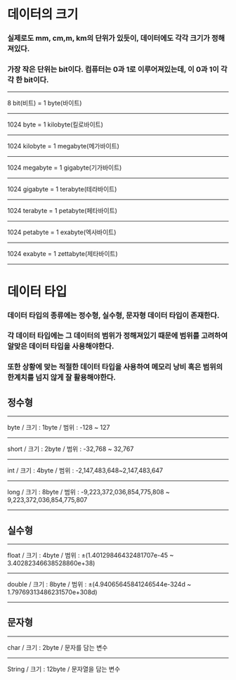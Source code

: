 # 데이터의 크기
### 실제로도 mm, cm,m, km의 단위가 있듯이, 데이터에도 각각 크기가 정해져있다.
### 가장 작은 단위는 bit이다. 컴퓨터는 0과 1로 이루어져있는데, 이 0과 1이 각각 한 bit이다.
---
8 bit(비트) = 1 byte(바이트)

---
1024 byte = 1 kilobyte(킬로바이트)

---
1024 kilobyte = 1 megabyte(메가바이트)

---
1024 megabyte = 1 gigabyte(기가바이트)

---
1024 gigabyte = 1 terabyte(테라바이트)

---
1024 terabyte = 1 petabyte(페타바이트)

---
1024 petabyte = 1 exabyte(엑사바이트)

---
1024 exabyte = 1 zettabyte(제타바이트)

---
# 데이터 타입
### 데이터 타입의 종류에는 정수형, 실수형, 문자형 데이터 타입이 존재한다.
### 각 데이터 타입에는 그 데이터의 범위가 정해져있기 때문에 범위를 고려하여 알맞은 데이터 타입을 사용해야한다.
### 또한 상황에 맞는 적절한 데이터 타입을 사용하여 메모리 낭비 혹은 범위의 한계치를 넘지 않게 잘 활용해야한다.
## 정수형
---
byte / 크기 : 1byte / 범위 : -128 ~ 127

---
short / 크기 : 2byte / 범위 : -32,768 ~ 32,767

---
int / 크기 : 4byte / 범위 : -2,147,483,648~2,147,483,647

---
long / 크기 : 8byte / 범위 : 	-9,223,372,036,854,775,808 ~ 9,223,372,036,854,775,807

---
## 실수형

---
float / 크기 : 4byte / 범위 : ±(1.40129846432481707e-45 ~ 3.40282346638528860e+38)

---
double / 크기 : 8byte / 범위 : ±(4.94065645841246544e-324d ~ 1.79769313486231570e+308d)

---
## 문자형
---
char / 크기 : 2byte / 문자를 담는 변수

---
String / 크기 : 12byte / 문자열을 담는 변수
